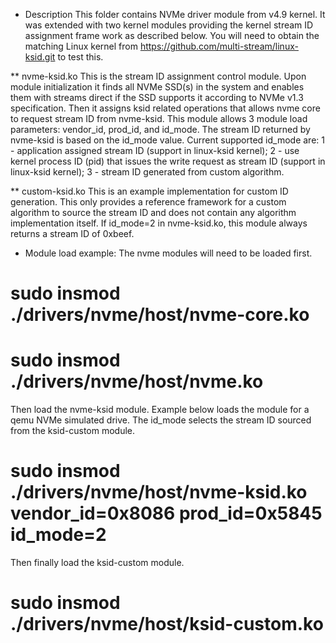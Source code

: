 * Description
This folder contains NVMe driver module from v4.9 kernel. It was extended with two kernel modules providing the kernel stream ID assignment frame work as described below. You will need to obtain the matching Linux kernel from https://github.com/multi-stream/linux-ksid.git to test this.

** nvme-ksid.ko 
This is the stream ID assignment control module. Upon module initialization it finds all NVMe SSD(s) in the system and enables them with streams direct if the SSD supports it according to NVMe v1.3 specification. Then it assigns ksid related operations that allows nvme core to request stream ID from nvme-ksid. 
This module allows 3 module load parameters: vendor_id, prod_id, and id_mode. The stream ID returned by nvme-ksid is based on the id_mode value. Current supported id_mode are: 
   1 - application assigned stream ID (support in linux-ksid kernel); 
   2 - use kernel process ID (pid) that issues the write request as stream ID (support in linux-ksid kernel);
   3 - stream ID generated from custom algorithm.

** custom-ksid.ko
This is an example implementation for custom ID generation. This only provides a reference framework for a custom algorithm to source the stream ID and does not contain any algorithm implementation itself. If id_mode=2 in nvme-ksid.ko, this module always returns a stream ID of 0xbeef.

* Module load example:
The nvme modules will need to be loaded first.
# sudo insmod ./drivers/nvme/host/nvme-core.ko
# sudo insmod ./drivers/nvme/host/nvme.ko

Then load the nvme-ksid module. Example below loads the module for a qemu NVMe simulated drive. The id_mode selects the stream ID sourced from the ksid-custom module.
# sudo insmod ./drivers/nvme/host/nvme-ksid.ko vendor_id=0x8086 prod_id=0x5845 id_mode=2

Then finally load the ksid-custom module.
# sudo insmod ./drivers/nvme/host/ksid-custom.ko

